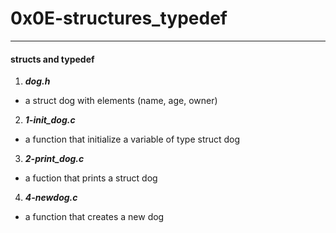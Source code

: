 # 0x0E-structures_typedef
---
#### structs and typedef

1. ***dog.h***
- a struct dog with elements (name, age, owner)

2. ***1-init_dog.c***
- a function that initialize a variable of type struct dog

3. ***2-print_dog.c***
- a fuction that prints a struct dog

4. ***4-newdog.c***
- a function that creates a new dog
